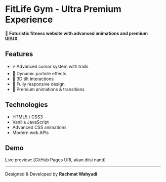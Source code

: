 # FitLife Gym - Ultra Premium Experience

🚀 **Futuristic fitness website with advanced animations and premium UI/UX**

## Features
- ⚡ Advanced cursor system with trails
- 🌟 Dynamic particle effects
- 🎯 3D tilt interactions
- 📱 Fully responsive design
- 🎨 Premium animations & transitions

## Technologies
- HTML5 / CSS3
- Vanilla JavaScript
- Advanced CSS animations
- Modern web APIs

## Demo
Live preview: [GitHub Pages URL akan diisi nanti]

---
Designed & Developed by **Rachmat Wahyudi**
